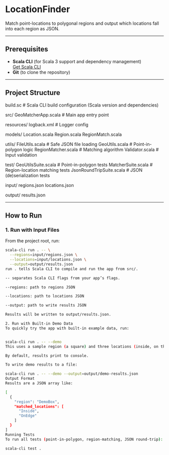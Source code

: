 # LocationFinder

Match point-locations to polygonal regions and output which locations fall into each region as JSON.

---

## Prerequisites

- **Scala CLI** (for Scala 3 support and dependency management)  
  [Get Scala CLI](https://scala-cli.virtuslab.org/)
- **Git** (to clone the repository)

---

## Project Structure

build.sc # Scala CLI build configuration (Scala version and dependencies)

src/
GeoMatcherApp.scala # Main app entry point

resources/
logback.xml # Logger config

models/
Location.scala
Region.scala
RegionMatch.scala

utils/
FileUtils.scala # Safe JSON file loading
GeoUtils.scala # Point-in-polygon logic
RegionMatcher.scala # Matching algorithm
Validator.scala # Input validation

test/
GeoUtilsSuite.scala # Point-in-polygon tests
MatcherSuite.scala # Region-location matching tests
JsonRoundTripSuite.scala # JSON (de)serialization tests

input/
regions.json
locations.json

output/
results.json

---

## How to Run

### 1. Run with Input Files

From the project root, run:

```sh
scala-cli run . -- \
  --regions=input/regions.json \
  --locations=input/locations.json \
  --output=output/results.json
run . tells Scala CLI to compile and run the app from src/.

-- separates Scala CLI flags from your app’s flags.

--regions: path to regions JSON

--locations: path to locations JSON

--output: path to write results JSON

Results will be written to output/results.json.

2. Run with Built-in Demo Data
To quickly try the app with built-in example data, run:


scala-cli run . -- --demo
This uses a sample region (a square) and three locations (inside, on the edge, and outside).

By default, results print to console.

To write demo results to a file:

scala-cli run . -- --demo --output=output/demo-results.json
Output Format
Results are a JSON array like:

[
  {
    "region": "DemoBox",
    "matched_locations": [
      "Inside",
      "OnEdge"
    ]
  }
]
Running Tests
To run all tests (point-in-polygon, region-matching, JSON round-trip):

scala-cli test .
